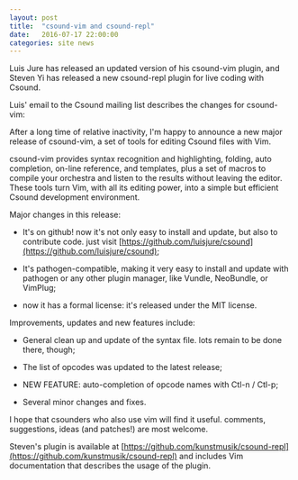 ```yaml
---
layout: post
title:  "csound-vim and csound-repl"
date:   2016-07-17 22:00:00
categories: site news 
---
```


Luis Jure has released an updated version of his csound-vim plugin, and Steven
Yi has released a new csound-repl plugin for live coding with Csound.

Luis' email to the Csound mailing list describes the changes for csound-vim:

After a long time of relative inactivity, I'm happy to announce a new major
release of csound-vim, a set of tools for editing Csound files with Vim.

csound-vim provides syntax recognition and highlighting, folding, auto
completion, on-line reference, and templates, plus a set of macros to compile
your orchestra and listen to the results without leaving the editor. These
tools turn Vim, with all its editing power, into a simple but efficient Csound
development environment.

Major changes in this release:

 * It's on github! now it's not only easy to install and update, but also to
   contribute code. just visit
   [https://github.com/luisjure/csound](https://github.com/luisjure/csound);

 * It's pathogen-compatible, making it very easy to install and update with
   pathogen or any other plugin manager, like Vundle, NeoBundle, or VimPlug;

 * now it has a formal license: it's released under the MIT license.

Improvements, updates and new features include:

 * General clean up and update of the syntax file. lots remain to be done
   there, though;

 * The list of opcodes was updated to the latest release;

 * NEW FEATURE: auto-completion of opcode names with Ctl-n / Ctl-p;

 * Several minor changes and fixes.

 I hope that csounders who also use vim will find it useful.  comments,
 suggestions, ideas (and patches!) are most welcome.

Steven's plugin is available at
[https://github.com/kunstmusik/csound-repl](https://github.com/kunstmusik/csound-repl)
and includes Vim documentation that describes the usage of the plugin.



